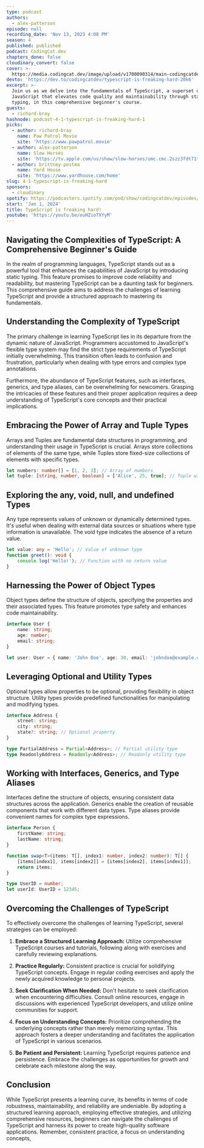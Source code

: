 ```yaml
---
type: podcast
authors:
  - alex-patterson
episode: null
recording_date: 'Nov 13, 2023 4:00 PM'
season: 4
published: published
podcast: CodingCat.dev
chapters_done: false
cloudinary_convert: false
cover: >-
  https://media.codingcat.dev/image/upload/v1700090314/main-codingcatdev-photo/3_typescript-is-freaking-hard.png
devto: 'https://dev.to/codingcatdev/typescript-is-freaking-hard-20k6'
excerpt: >-
  Join us as we delve into the fundamentals of TypeScript, a superset of
  JavaScript that elevates code quality and maintainability through static
  typing, in this comprehensive beginner's course.
guests:
  - richard-bray
hashnode: podcast-4-1-typescript-is-freaking-hard-1
picks:
  - author: richard-bray
    name: Paw Patrol Movie
    site: 'https://www.pawpatrol.movie'
  - author: alex-patterson
    name: Slow Horses
    site: 'https://tv.apple.com/us/show/slow-horses/umc.cmc.2szz3fdt71tl1ulnbp8utgq5o'
  - author: brittney-postma
    name: Yard House
    site: 'https://www.yardhouse.com/home'
slug: 4-1-typescript-is-freaking-hard
sponsors:
  - cloudinary
spotify: https://podcasters.spotify.com/pod/show/codingcatdev/episodes/4-1-Typscript-is-Freaking-Hard-with-Richard-Bray-e2eje6s
start: 'Jan 1, 2024'
title: TypeScript is freaking hard!
youtube: 'https://youtu.be/ouHZioTXYyM'
---
```


## Navigating the Complexities of TypeScript: A Comprehensive Beginner's Guide

In the realm of programming languages, TypeScript stands out as a powerful tool that enhances the capabilities of JavaScript by introducing static typing. This feature promises to improve code reliability and readability, but mastering TypeScript can be a daunting task for beginners. This comprehensive guide aims to address the challenges of learning TypeScript and provide a structured approach to mastering its fundamentals.

## Understanding the Complexity of TypeScript

The primary challenge in learning TypeScript lies in its departure from the dynamic nature of JavaScript. Programmers accustomed to JavaScript's flexible type system may find the strict type requirements of TypeScript initially overwhelming. This transition often leads to confusion and frustration, particularly when dealing with type errors and complex type annotations.

Furthermore, the abundance of TypeScript features, such as interfaces, generics, and type aliases, can be overwhelming for newcomers. Grasping the intricacies of these features and their proper application requires a deep understanding of TypeScript's core concepts and their practical implications.

## Embracing the Power of Array and Tuple Types

Arrays and Tuples are fundamental data structures in programming, and understanding their usage in TypeScript is crucial. Arrays store collections of elements of the same type, while Tuples store fixed-size collections of elements with specific types.

```typescript
let numbers: number[] = [1, 2, 3]; // Array of numbers
let tuple: [string, number, boolean] = ['Alice', 25, true]; // Tuple with specific types
```

## Exploring the any, void, null, and undefined Types

Any type represents values of unknown or dynamically determined types. It's useful when dealing with external data sources or situations where type information is unavailable. The void type indicates the absence of a return value.

```typescript
let value: any = 'Hello'; // Value of unknown type
function greet(): void {
	console.log('Hello!'); // Function with no return value
}
```

## Harnessing the Power of Object Types

Object types define the structure of objects, specifying the properties and their associated types. This feature promotes type safety and enhances code maintainability.

```typescript
interface User {
	name: string;
	age: number;
	email: string;
}

let user: User = { name: 'John Doe', age: 30, email: 'johndoe@example.com' };
```

## Leveraging Optional and Utility Types

Optional types allow properties to be optional, providing flexibility in object structure. Utility types provide predefined functionalities for manipulating and modifying types.

```typescript
interface Address {
	street: string;
	city: string;
	state?: string; // Optional property
}

type PartialAddress = Partial<Address>; // Partial utility type
type ReadonlyAddress = Readonly<Address>; // Readonly utility type
```

## Working with Interfaces, Generics, and Type Aliases

Interfaces define the structure of objects, ensuring consistent data structures across the application. Generics enable the creation of reusable components that work with different data types. Type aliases provide convenient names for complex type expressions.

```typescript
interface Person {
	firstName: string;
	lastName: string;
}

function swap<T>(items: T[], index1: number, index2: number): T[] {
	[items[index1], items[index2]] = [items[index2], items[index1]];
	return items;
}

type UserID = number;
let userId: UserID = 12345;
```

## Overcoming the Challenges of TypeScript

To effectively overcome the challenges of learning TypeScript, several strategies can be employed:

1. **Embrace a Structured Learning Approach:** Utilize comprehensive TypeScript courses and tutorials, following along with exercises and carefully reviewing explanations.

2. **Practice Regularly:** Consistent practice is crucial for solidifying TypeScript concepts. Engage in regular coding exercises and apply the newly acquired knowledge to personal projects.

3. **Seek Clarification When Needed:** Don't hesitate to seek clarification when encountering difficulties. Consult online resources, engage in discussions with experienced TypeScript developers, and utilize online communities for support.

4. **Focus on Understanding Concepts:** Prioritize comprehending the underlying concepts rather than merely memorizing syntax. This approach fosters a deeper understanding and facilitates the application of TypeScript in various scenarios.

5. **Be Patient and Persistent:** Learning TypeScript requires patience and persistence. Embrace the challenges as opportunities for growth and celebrate each milestone along the way.

## Conclusion

While TypeScript presents a learning curve, its benefits in terms of code robustness, maintainability, and reliability are undeniable. By adopting a structured learning approach, employing effective strategies, and utilizing comprehensive resources, beginners can navigate the challenges of TypeScript and harness its power to create high-quality software applications. Remember, consistent practice, a focus on understanding concepts,
